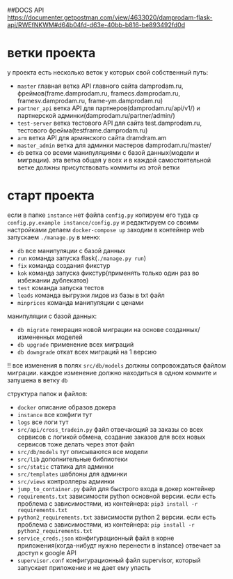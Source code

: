 ##DOCS API
https://documenter.getpostman.com/view/4633020/damprodam-flask-api/RWEfNKWM#d64b04fd-d63e-40bb-b816-be893492fd0d

# ветки проекта
у проекта есть несколько веток у которых свой собственный путь:

- `master` главная ветка API главного сайта damprodam.ru, фреймов(frame.damprodam.ru, framecs.damprodam.ru, framesv.damprodam.ru, frame-ym.damprodam.ru)
- `partner_api` ветка API для партнеров(damprodam.ru/api/v1/) и партнерской админки(damprodam.ru/partner/admin/)
- `test-server` ветка тестового API для сайта test.damprodam.ru, тестового фрейма(testframe.damprodam.ru)
- `arm` ветка API для армянского сайта dramdram.am
- `master_admin` ветка для админки мастеров damprodam.ru/master/
- `db` ветка со всеми манипуляциями с базой данных(модели и миграции). эта ветка общая у всех и в каждой самостоятельной ветке должны присутствовать коммиты из этой ветки

# старт проекта
если в папке `instance` нет файла `config.py` копируем его туда `cp config.py.example instance/config.py` и редактируем со своими настройками
делаем `docker-compose up`
заходим в контейнер web
запускаем `./manage.py`
в меню:

- `db` все манипуляции с базой данных
- `run` команда запуска flask(`./manage.py run`)
- `fix` команда создания фикстур
- `kok` команда запуска фикстур(применять только один раз во избежании дублекатов)
- `test` команда запуска тестов
- `leads` команда выгрузки лидов из базы в txt файл
- `minprices` команда манипуляции с ценами

манипуляции с базой данных:

- `db migrate` генерация новой миграции на основе созданных/измененных моделей
- `db upgrade` применение всех миграций
- `db downgrade` откат всех миграций на 1 версию

!! все изменения в полях `src/db/models` должны сопровождаться файлом миграции. каждое изменение должно находиться в одном коммите и запушена в ветку `db`

структура папок и файлов:

- `docker` описание образов докера
- `instance` все конфиги тут
- `logs` все логи тут
- `src/api/cross_tradein.py` файл отвечающий за заказы со всех сервисов с логикой обмена, создание заказов для всех новых сервисов тоже делать через этот файл
- `src/db/models` тут описываются все модели
- `src/lib` дополнительные библиотеки
- `src/static` статика для админки
- `src/templates` шаблоны для админки
- `src/views` контроллеры админки
- `jump_to_container.py` файл для быстрого входа в докер контейнер
- `requirements.txt` зависимости python основной версии. если есть проблема с зависимостями, из контейнера: `pip3 install -r requirements.txt`
- `python2_requirements.txt` зависимости python 2 версии.  если есть проблема с зависимостями, из контейнера: `pip install -r python2_requirements.txt`
- `service_creds.json` конфигурационный файл в корне приложения(когда-нибудт нужно перенести в instance) отвечает за доступ к google API
- `supervisor.conf` конфигурационный файл supervisor, который запускает приложение и не дает ему упасть
